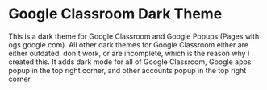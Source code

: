 # Google Classroom Dark Theme

This is a dark theme for Google Classroom and Google Popups (Pages with ogs.google.com). All other dark themes for Google Classroom either are either outdated, don't work, or are incomplete, which is the reason why I created this. It adds dark mode for all of Google Classroom, Google apps popup in the top right corner, and other accounts popup in the top right corner.